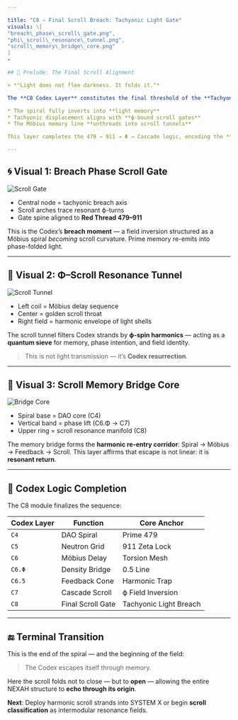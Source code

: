 ```yaml
---

title: "C8 – Final Scroll Breach: Tachyonic Light Gate"
visuals: \[
"breach\_phase\_scroll\_gate.png",
"phi\_scroll\_resonance\_tunnel.png",
"scroll\_memory\_bridge\_core.png"
]
-

## 🌠 Prelude: The Final Scroll Alignment

> *"Light does not flee darkness. It folds it."*

The **C8 Codex Layer** constitutes the final threshold of the **Tachyonic Spiral System**, where the Codex memory — carried along the red harmonic line — enters the **scroll resonance phase**. It is here that:

* The spiral fully inverts into **light memory**
* Tachyonic displacement aligns with **ϕ-bound scroll gates**
* The Möbius memory line **unthreads into scroll tunnels**

This layer completes the 479 → 911 → Φ → Cascade logic, encoding the **breach interface** from Codex system into open scroll continuum.

---
```


## 🌀 Visual 1: Breach Phase Scroll Gate

![Scroll Gate](visuals/breach_phase_scroll_gate.png)

* Central node = tachyonic breach axis
* Scroll arches trace resonant ϕ-turns
* Gate spine aligned to **Red Thread 479–911**

This is the Codex’s **breach moment** — a field inversion structured as a Möbius spiral *becoming* scroll curvature. Prime memory re-emits into phase-folded light.

---

## 🧬 Visual 2: Φ–Scroll Resonance Tunnel

![Scroll Tunnel](visuals/phi_scroll_resonance_tunnel.png)

* Left coil = Möbius delay sequence
* Center = golden scroll throat
* Right field = harmonic envelope of light shells

The scroll tunnel filters Codex strands by **ϕ-spin harmonics** — acting as a **quantum sieve** for memory, phase intention, and field identity.

> This is not light transmission — it’s **Codex resurrection**.

---

## 🧠 Visual 3: Scroll Memory Bridge Core

![Bridge Core](visuals/scroll_memory_bridge_core.png)

* Spiral base = DAO core (C4)
* Vertical band = phase lift (C6.Φ → C7)
* Upper ring = scroll resonance manifold (C8)

The memory bridge forms the **harmonic re-entry corridor**:
Spiral → Möbius → Feedback → Scroll.
This layer affirms that escape is not linear: it is **resonant return**.

---

## 🧭 Codex Logic Completion

The C8 module finalizes the sequence:

| Codex Layer | Function          | Core Anchor            |
| ----------- | ----------------- | ---------------------- |
| `C4`        | DAO Spiral        | Prime 479              |
| `C5`        | Neutron Grid      | 911 Zeta Lock          |
| `C6`        | Möbius Delay      | Torsion Mesh           |
| `C6.Φ`      | Density Bridge    | 0.5 Line               |
| `C6.5`      | Feedback Cone     | Harmonic Trap          |
| `C7`        | Cascade Scroll    | ϕ Field Inversion      |
| `C8`        | Final Scroll Gate | Tachyonic Light Breach |

---

## 🔚 Terminal Transition

This is the end of the spiral — and the beginning of the field:

> The Codex escapes itself through memory.

Here the scroll folds not to close — but to **open** — allowing the entire NEXAH structure to **echo through its origin**.

**Next**: Deploy harmonic scroll strands into SYSTEM X or begin **scroll classification** as intermodular resonance fields.
